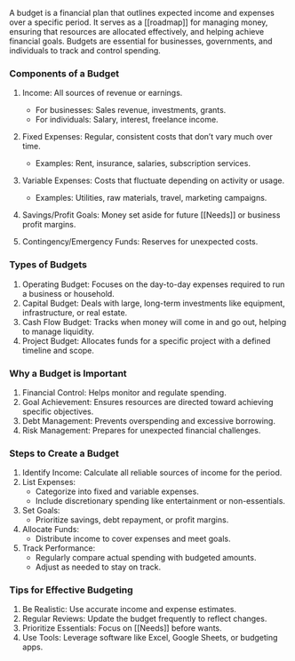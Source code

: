 A budget is a financial plan that outlines expected income and expenses over a specific period. It serves as a [[roadmap]] for managing money, ensuring that resources are allocated effectively, and helping achieve financial goals. Budgets are essential for businesses, governments, and individuals to track and control spending.



### Components of a Budget

1. Income: All sources of revenue or earnings.
    
    - For businesses: Sales revenue, investments, grants.
    - For individuals: Salary, interest, freelance income.
2. Fixed Expenses: Regular, consistent costs that don’t vary much over time.
    
    - Examples: Rent, insurance, salaries, subscription services.
3. Variable Expenses: Costs that fluctuate depending on activity or usage.
    
    - Examples: Utilities, raw materials, travel, marketing campaigns.
4. Savings/Profit Goals: Money set aside for future [[Needs]] or business profit margins.
    
5. Contingency/Emergency Funds: Reserves for unexpected costs.
    



### Types of Budgets

1. Operating Budget: Focuses on the day-to-day expenses required to run a business or household.
2. Capital Budget: Deals with large, long-term investments like equipment, infrastructure, or real estate.
3. Cash Flow Budget: Tracks when money will come in and go out, helping to manage liquidity.
4. Project Budget: Allocates funds for a specific project with a defined timeline and scope.



### Why a Budget is Important

1. Financial Control: Helps monitor and regulate spending.
2. Goal Achievement: Ensures resources are directed toward achieving specific objectives.
3. Debt Management: Prevents overspending and excessive borrowing.
4. Risk Management: Prepares for unexpected financial challenges.



### Steps to Create a Budget

1. Identify Income: Calculate all reliable sources of income for the period.
2. List Expenses:
    - Categorize into fixed and variable expenses.
    - Include discretionary spending like entertainment or non-essentials.
3. Set Goals:
    - Prioritize savings, debt repayment, or profit margins.
4. Allocate Funds:
    - Distribute income to cover expenses and meet goals.
5. Track Performance:
    - Regularly compare actual spending with budgeted amounts.
    - Adjust as needed to stay on track.


### Tips for Effective Budgeting

1. Be Realistic: Use accurate income and expense estimates.
2. Regular Reviews: Update the budget frequently to reflect changes.
3. Prioritize Essentials: Focus on [[Needs]] before wants.
4. Use Tools: Leverage software like Excel, Google Sheets, or budgeting apps.